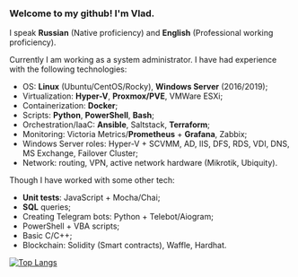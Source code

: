 ### Welcome to my github! I'm Vlad. 

I speak **Russian** (Native proficiency) and **English** (Professional working proficiency).

Currently I am working as a system administrator. I have had experience with the following technologies:
- OS: **Linux** (Ubuntu/CentOS/Rocky), **Windows Server** (2016/2019);
- Virtualization: **Hyper-V**, **Proxmox/PVE**, VMWare ESXi;
- Containerization: **Docker**;
- Scripts: **Python**, **PowerShell**, **Bash**;
- Orchestration/IaaC: **Ansible**, Saltstack, **Terraform**;
- Monitoring: Victoria Metrics/**Prometheus** + **Grafana**, Zabbix;
- Windows Server roles: Hyper-V + SCVMM, AD, IIS, DFS, RDS, VDI, DNS, MS Exchange, Failover Cluster;
- Network: routing, VPN, active network hardware (Mikrotik, Ubiquity).

Though I have worked with some other tech:
- **Unit tests**: JavaScript + Mocha/Chai;
- **SQL** queries;
- Creating Telegram bots: Python + Telebot/Aiogram;
- PowerShell + VBA scripts;
- Basic C/C++;
- Blockchain: Solidity (Smart contracts), Waffle, Hardhat.

[![Top Langs](https://github-readme-stats.vercel.app/api/top-langs/?username=poorjude&layout=compact&langs_count=6)](https://github.com/anuraghazra/github-readme-stats)
